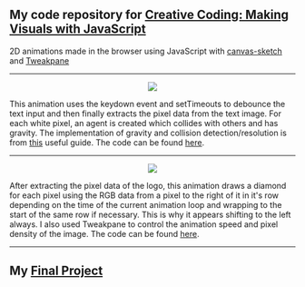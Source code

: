 ## My code repository for [Creative Coding: Making Visuals with JavaScript](https://www.domestika.org/en/courses/2729-creative-coding-making-visuals-with-javascript/course)
2D animations made in the browser using JavaScript with [canvas-sketch](https://github.com/mattdesl/canvas-sketch) and [Tweakpane](https://cocopon.github.io/tweakpane/)
<hr>
<div align="center">
  <img src="https://github.com/jsueling/creative-coding/assets/64977718/0ae89d86-c15e-4478-b817-53d450a7dadf">  
  <p align='left'>This animation uses the keydown event and setTimeouts to debounce the text input and then finally extracts the pixel data from the text image. For each white pixel, an agent is created which collides with others and has gravity. The implementation of gravity and collision detection/resolution is from
    <a href='https://spicyyoghurt.com/tutorials/html5-javascript-game-development/collision-detection-physics'>this</a> useful guide. The code can be found
    <a href='https://github.com/jamessl154/creative-coding/blob/main/unit6/typewriter.js?ts=2'>here</a>.</p>
</div>
<hr>
<div align="center">
  <img src="https://github.com/jsueling/creative-coding/assets/64977718/3cd711bd-83bf-47ac-a5ed-cddcc10827ec">
  <p align='left'>After extracting the pixel data of the logo, this animation draws a diamond for each pixel using the RGB data from a pixel to the right of it in it's row depending on the time of the current animation loop and wrapping to the start of the same row if necessary. This is why it appears shifting to the left always. I also used Tweakpane to control the animation speed and pixel density of the image. The code can be found <a href='https://github.com/jsueling/creative-coding/blob/main/unit6/coke-logo.js'>here</a>.</p>
</div>
<hr>

## My [Final Project](https://www.domestika.org/en/projects/1404602-final-project)
